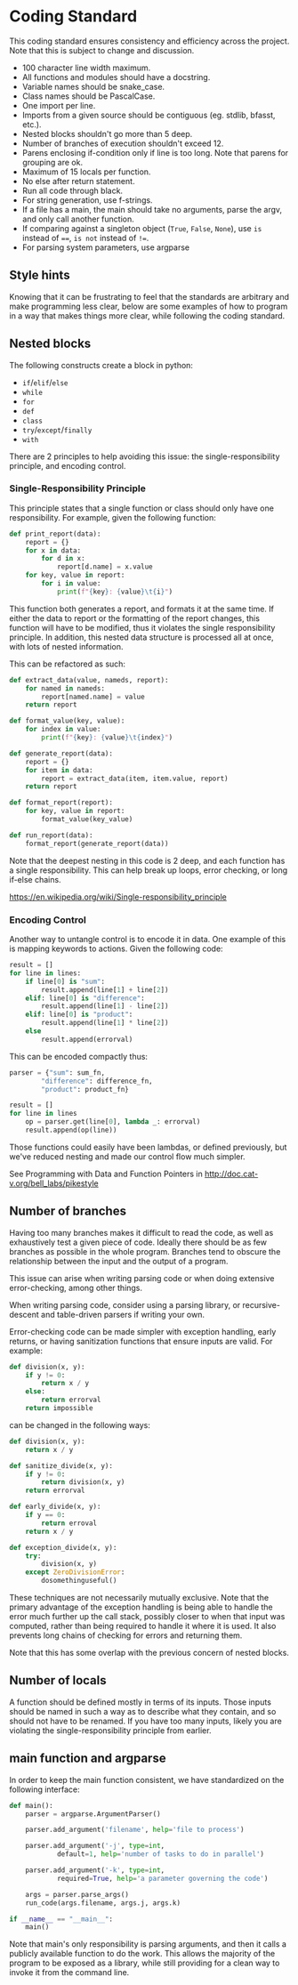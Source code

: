 # Coding Standard

This coding standard ensures consistency and efficiency across the project.
Note that this is subject to change and discussion.

+ 100 character line width maximum.
+ All functions and modules should have a docstring.
+ Variable names should be snake_case.
+ Class names should be PascalCase.
+ One import per line.
+ Imports from a given source should be contiguous (eg. stdlib, bfasst, etc.).
+ Nested blocks shouldn't go more than 5 deep.
+ Number of branches of execution shouldn't exceed 12.
+ Parens enclosing if-condition only if line is too long.  Note that parens for grouping are ok.
+ Maximum of 15 locals per function.
+ No else after return statement.
+ Run all code through black.
+ For string generation, use f-strings.
+ If a file has a main, the main should take no arguments, parse the argv, and only call another function.
+ If comparing against a singleton object (`True`, `False`, `None`), use `is` instead of `==`, `is not` instead of `!=`.
+ For parsing system parameters, use argparse

## Style hints

Knowing that it can be frustrating to feel that the standards are
arbitrary and make programming less clear, below are some examples of
how to program in a way that makes things more clear, while following
the coding standard.

## Nested blocks

The following constructs create a block in python:
+ `if`/`elif`/`else`
+ `while`
+ `for`
+ `def`
+ `class`
+ `try`/`except`/`finally`
+ `with`

There are 2 principles to help avoiding this issue: the
single-responsibility principle, and encoding control.

### Single-Responsibility Principle

This principle states that a single function or class should only have
one responsibility.  For example, given the following function:
```python
def print_report(data):
    report = {}
    for x in data:
        for d in x:
            report[d.name] = x.value
	for key, value in report:
	    for i in value:
	        print(f"{key}: {value}\t{i}")
```

This function both generates a report, and formats it at the same time.
If either the data to report or the formatting of the report changes,
this function will have to be modified, thus it violates the single
responsibility principle.  In addition, this nested data structure is
processed all at once, with lots of nested information.

This can be refactored as such:
```python
def extract_data(value, nameds, report):
    for named in nameds:
        report[named.name] = value
    return report

def format_value(key, value):
    for index in value:
        print(f"{key}: {value}\t{index}")

def generate_report(data):
    report = {}
    for item in data:
        report = extract_data(item, item.value, report)
    return report

def format_report(report):
    for key, value in report:
        format_value(key_value)

def run_report(data):
    format_report(generate_report(data))
```
Note that the deepest nesting in this code is 2 deep, and each function
has a single responsibility.  This can help break up loops, error
checking, or long if-else chains.

https://en.wikipedia.org/wiki/Single-responsibility_principle

### Encoding Control

Another way to untangle control is to encode it in data.  One example
of this is mapping keywords to actions.  Given the following code:
```python
result = []
for line in lines:
    if line[0] is "sum":
        result.append(line[1] + line[2])
    elif: line[0] is "difference":
        result.append(line[1] - line[2])
    elif: line[0] is "product":
        result.append(line[1] * line[2])
    else
        result.append(errorval)
```

This can be encoded compactly thus:
```python
parser = {"sum": sum_fn,
        "difference": difference_fn,
        "product": product_fn}

result = []
for line in lines
    op = parser.get(line[0], lambda _: errorval)
    result.append(op(line))
```

Those functions could easily have been lambdas, or defined previously,
but we've reduced nesting and made our control flow much simpler.

See Programming with Data and Function Pointers in
http://doc.cat-v.org/bell_labs/pikestyle

## Number of branches

Having too many branches makes it difficult to read the code, as well
as exhaustively test a given piece of code.  Ideally there should be as
few branches as possible in the whole program.  Branches tend to obscure
the relationship between the input and the output of a program.

This issue can arise when writing parsing code or when doing extensive
error-checking, among other things.

When writing parsing code, consider using a parsing library, or
recursive-descent and table-driven parsers if writing your own.

Error-checking code can be made simpler with exception handling, early
returns, or having sanitization functions that ensure inputs are valid.
For example:
```python
def division(x, y):
    if y != 0:
        return x / y
    else:
        return errorval
    return impossible
```
can be changed in the following ways:
```python
def division(x, y):
    return x / y

def sanitize_divide(x, y):
    if y != 0:
        return division(x, y)
    return errorval

def early_divide(x, y):
    if y == 0:
        return erroval
    return x / y

def exception_divide(x, y):
    try:
        division(x, y)
    except ZeroDivisionError:
        dosomethinguseful()
```

These techniques are not necessarily mutually exclusive.  Note that the
primary advantage of the exception handling is being able to handle the
error much further up the call stack, possibly closer to when that input
was computed, rather than being required to handle it where it is used.
It also prevents long chains of checking for errors and returning them.

Note that this has some overlap with the previous concern of nested
blocks.

## Number of locals

A function should be defined mostly in terms of its inputs.  Those inputs
should be named in such a way as to describe what they contain, and so
should not have to be renamed.  If you have too many inputs, likely you
are violating the single-responsibility principle from earlier.

## main function and argparse

In order to keep the main function consistent, we have standardized on
the following interface:
```python
def main():
    parser = argparse.ArgumentParser()

    parser.add_argument('filename', help='file to process')

    parser.add_argument('-j', type=int,
            default=1, help='number of tasks to do in parallel')

    parser.add_argument('-k', type=int,
            required=True, help='a parameter governing the code')

    args = parser.parse_args()
    run_code(args.filename, args.j, args.k)

if __name__ == "__main__":
    main()
```

Note that main's only responsibility is parsing arguments, and then it
calls a publicly available function to do the work.  This allows the
majority of the program to be exposed as a library, while still providing
for a clean way to invoke it from the command line.
